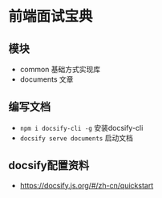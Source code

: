 # 前端面试宝典

## 模块
  - common 基础方式实现库
  - documents 文章
 
## 编写文档
  - `npm i docsify-cli -g` 安装docsify-cli
  - `docsify serve documents` 启动文档

## docsify配置资料
  - https://docsify.js.org/#/zh-cn/quickstart